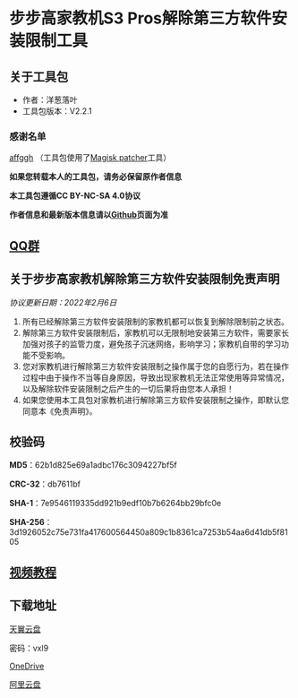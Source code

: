 # 步步高家教机S3 Pros解除第三方软件安装限制工具

## 关于工具包
- 作者：洋葱落叶
- 工具包版本：V2.2.1

### 感谢名单
[affggh](https://github.com/affggh) （工具包使用了[Magisk patcher](https://github.com/affggh/Magisk_patcher)工具）

**如果您转载本人的工具包，请务必保留原作者信息**

**本工具包遵循CC BY-NC-SA 4.0协议**

**作者信息和最新版本信息请以[Github](https://github.com/ycly2333/EEBBK_package_tool/blob/main/S3Pros.md)页面为准**

## [QQ群](QQ_Group.md)

## 关于步步高家教机解除第三方软件安装限制免责声明
*协议更新日期：2022年2月6日*
1. 所有已经解除第三方软件安装限制的家教机都可以恢复到解除限制前之状态。
2. 解除第三方软件安装限制后，家教机可以无限制地安装第三方软件，需要家长加强对孩子的监管力度，避免孩子沉迷网络，影响学习；家教机自带的学习功能不受影响。
3. 您对家教机进行解除第三方软件安装限制之操作属于您的自愿行为，若在操作过程中由于操作不当等自身原因，导致出现家教机无法正常使用等异常情况，以及解除软件安装限制之后产生的一切后果将由您本人承担！
4. 如果您使用本工具包对家教机进行解除第三方软件安装限制之操作，即默认您同意本《免责声明》。

## 校验码
**MD5**：62b1d825e69a1adbc176c3094227bf5f

**CRC-32**：db7611bf

**SHA-1**：7e9546119335dd921b9edf10b7b6264bb29bfc0e

**SHA-256**：3d1926052c75e731fa417600564450a809c1b8361ca7253b54aa6d41db5f8105

## [视频教程](http://www.bilibili.com/video/av724386096)

## 下载地址
[天翼云盘](https://cloud.189.cn/t/JJzmueaMZ7ru)

密码：vxl9

[OneDrive](https://dljz-my.sharepoint.com/:f:/g/personal/ycly_nii_ink/EvsJKNpEwotEhwakT9OdVZUBz_8Mxhc2YnkukuCYF4tZag?e=8p1ktA)

[阿里云盘](https://www.aliyundrive.com/s/adWJspVEgEU)
